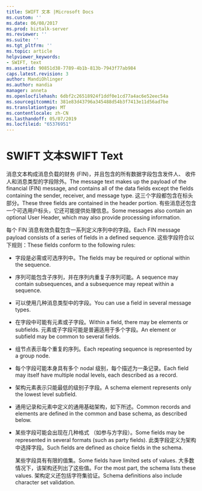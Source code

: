 ```yaml
---
title: SWIFT 文本 |Microsoft Docs
ms.custom: ''
ms.date: 06/08/2017
ms.prod: biztalk-server
ms.reviewer: ''
ms.suite: ''
ms.tgt_pltfrm: ''
ms.topic: article
helpviewer_keywords:
- SWIFT, text
ms.assetid: 90851d38-7789-4b1b-813b-7943f77ab984
caps.latest.revision: 3
author: MandiOhlinger
ms.author: mandia
manager: anneta
ms.openlocfilehash: 6dbf2c26518924f1ddf0e1cd77a4ac6e52eec54a
ms.sourcegitcommit: 381e83d43796a345488d54b3f7413e11d56ad7be
ms.translationtype: MT
ms.contentlocale: zh-CN
ms.lasthandoff: 05/07/2019
ms.locfileid: "65376951"
---
```

# <a name="swift-text"></a><span data-ttu-id="f687d-102">SWIFT 文本</span><span class="sxs-lookup"><span data-stu-id="f687d-102">SWIFT Text</span></span>
<span data-ttu-id="f687d-103">消息文本构成消息负载的财务 (FIN)，并且包含的所有数据字段包含发件人、 收件人和消息类型的字段除外。</span><span class="sxs-lookup"><span data-stu-id="f687d-103">The message text makes up the payload of the financial (FIN) message, and contains all of the data fields except the fields containing the sender, receiver, and message type.</span></span> <span data-ttu-id="f687d-104">这三个字段都包含在标头部分。</span><span class="sxs-lookup"><span data-stu-id="f687d-104">These three fields are contained in the header portion.</span></span> <span data-ttu-id="f687d-105">有些消息还包含一个可选用户标头，它还可能提供处理信息。</span><span class="sxs-lookup"><span data-stu-id="f687d-105">Some messages also contain an optional User Header, which may also provide processing information.</span></span>  
  
 <span data-ttu-id="f687d-106">每个 FIN 消息有效负载包含一系列定义序列中的字段。</span><span class="sxs-lookup"><span data-stu-id="f687d-106">Each FIN message payload consists of a series of fields in a defined sequence.</span></span> <span data-ttu-id="f687d-107">这些字段符合以下规则：</span><span class="sxs-lookup"><span data-stu-id="f687d-107">These fields conform to the following rules:</span></span>  
  
- <span data-ttu-id="f687d-108">字段是必需或可选序列中。</span><span class="sxs-lookup"><span data-stu-id="f687d-108">The fields may be required or optional within the sequence.</span></span>  
  
- <span data-ttu-id="f687d-109">序列可能包含子序列，并在序列内重复子序列可能。</span><span class="sxs-lookup"><span data-stu-id="f687d-109">A sequence may contain subsequences, and a subsequence may repeat within a sequence.</span></span>  
  
- <span data-ttu-id="f687d-110">可以使用几种消息类型中的字段。</span><span class="sxs-lookup"><span data-stu-id="f687d-110">You can use a field in several message types.</span></span>  
  
- <span data-ttu-id="f687d-111">在字段中可能有元素或子字段。</span><span class="sxs-lookup"><span data-stu-id="f687d-111">Within a field, there may be elements or subfields.</span></span> <span data-ttu-id="f687d-112">元素或子字段可能是普遍适用于多个字段。</span><span class="sxs-lookup"><span data-stu-id="f687d-112">An element or subfield may be common to several fields.</span></span>  
  
- <span data-ttu-id="f687d-113">组节点表示每个重复的序列。</span><span class="sxs-lookup"><span data-stu-id="f687d-113">Each repeating sequence is represented by a group node.</span></span>  
  
- <span data-ttu-id="f687d-114">每个字段可能本身具有多个 nodal 级别，每个描述为一条记录。</span><span class="sxs-lookup"><span data-stu-id="f687d-114">Each field may itself have multiple nodal levels, each described as a record.</span></span>  
  
- <span data-ttu-id="f687d-115">架构元素表示只能最低的级别子字段。</span><span class="sxs-lookup"><span data-stu-id="f687d-115">A schema element represents only the lowest level subfield.</span></span>  
  
- <span data-ttu-id="f687d-116">通用记录和元素中定义的通用基础架构，如下所述。</span><span class="sxs-lookup"><span data-stu-id="f687d-116">Common records and elements are defined in the common and base schema, as described below.</span></span>  
  
- <span data-ttu-id="f687d-117">某些字段可能会出现在几种格式 （如参与方字段）。</span><span class="sxs-lookup"><span data-stu-id="f687d-117">Some fields may be represented in several formats (such as party fields).</span></span> <span data-ttu-id="f687d-118">此类字段定义为架构中选择字段。</span><span class="sxs-lookup"><span data-stu-id="f687d-118">Such fields are defined as choice fields in the schema.</span></span>  
  
  <span data-ttu-id="f687d-119">某些字段具有有限的值集。</span><span class="sxs-lookup"><span data-stu-id="f687d-119">Some fields have limited sets of values.</span></span> <span data-ttu-id="f687d-120">大多数情况下，该架构还列出了这些值。</span><span class="sxs-lookup"><span data-stu-id="f687d-120">For the most part, the schema lists these values.</span></span> <span data-ttu-id="f687d-121">架构定义还包括字符集验证。</span><span class="sxs-lookup"><span data-stu-id="f687d-121">Schema definitions also include character set validation.</span></span>